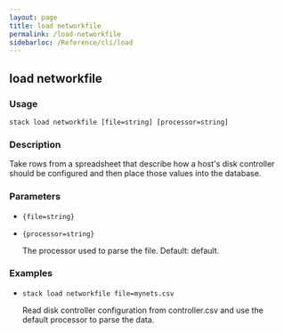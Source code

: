 ```yaml
---
layout: page
title: load networkfile
permalink: /load-networkfile
sidebarloc: /Reference/cli/load
---
```


## load networkfile

### Usage

`stack load networkfile [file=string] [processor=string]`

### Description

Take rows from a spreadsheet that describe how a host's disk controller
	should be configured and then place those values into the database.

### Parameters
* `{file=string}`
* `{processor=string}`

   The processor used to parse the file.
	Default: default.

### Examples

* `stack load networkfile file=mynets.csv`

   Read disk controller configuration from controller.csv and use the
	default processor to parse the data.



